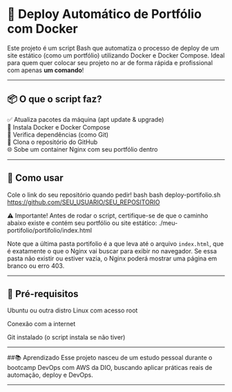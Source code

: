 # 🚀 Deploy Automático de Portfólio com Docker

Este projeto é um script Bash que automatiza o processo de deploy de um site estático (como um portfólio) utilizando Docker e Docker Compose. Ideal para quem quer colocar seu projeto no ar de forma rápida e profissional com apenas **um comando**!

---

## 📦 O que o script faz?

✅ Atualiza pacotes da máquina (apt update & upgrade)  
🐳 Instala Docker e Docker Compose  
🧠 Verifica dependências (como Git)  
📂 Clona o repositório do GitHub  
🌐 Sobe um container Nginx com seu portfólio dentro

---

## 🚀 Como usar
Cole o link do seu repositório quando pedir!
bash
bash deploy-portifolio.sh https://github.com/SEU_USUARIO/SEU_REPOSITORIO

⚠️ Importante!
Antes de rodar o script, certifique-se de que o caminho abaixo existe e contém seu portfólio ou site estático:
./meu-portifolio/portifolio/index.html

Note que a última pasta portifolio é a que leva até o arquivo `index.html`, que é exatamente o que o Nginx vai buscar para exibir no navegador.
Se essa pasta não existir ou estiver vazia, o Nginx poderá mostrar uma página em branco ou erro 403.

---

## 🧪 Pré-requisitos
Ubuntu ou outra distro Linux com acesso root

Conexão com a internet

Git instalado (o script instala se não tiver)

---

##📚 Aprendizado
Esse projeto nasceu de um estudo pessoal durante o bootcamp DevOps com AWS da DIO, buscando aplicar práticas reais de automação, deploy e DevOps.

---

